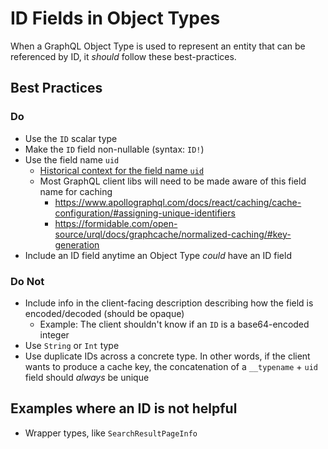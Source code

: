 # ID Fields in Object Types

When a GraphQL Object Type is used to represent an entity that can be referenced by ID, it _should_ follow these best-practices.

## Best Practices

### Do

- Use the `ID` scalar type
- Make the `ID` field non-nullable (syntax: `ID!`)
- Use the field name `uid`
    - [Historical context for the field name `uid`](id-improvement-plan.md)
    - Most GraphQL client libs will need to be made aware of this field name for caching
        - https://www.apollographql.com/docs/react/caching/cache-configuration/#assigning-unique-identifiers
        - https://formidable.com/open-source/urql/docs/graphcache/normalized-caching/#key-generation
- Include an ID field anytime an Object Type _could_ have an ID field

### Do Not
- Include info in the client-facing description describing how the field is encoded/decoded (should be opaque)
    - Example: The client shouldn't know if an `ID` is a base64-encoded integer
- Use `String` or `Int` type
- Use duplicate IDs across a concrete type. In other words, if the client wants to produce a cache key, the concatenation of a `__typename` + `uid` field should _always_ be unique

## Examples where an ID is not helpful

- Wrapper types, like `SearchResultPageInfo`